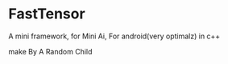 # FastTensor
A mini framework, for Mini Ai, For android(very optimalz) in c++

make By A Random Child

